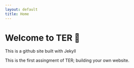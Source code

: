 ```yaml
---
layout: default
title: Home
---
```


# Welcome to TER 👋
This is a github site built with Jekyll

This is the first assingment of TER; building your own website. 
